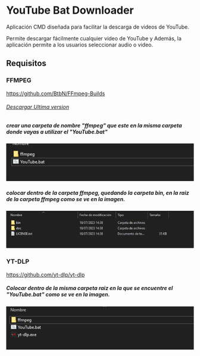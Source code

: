 # YouTube Bat Downloader

Aplicación CMD diseñada para facilitar la descarga de videos de YouTube. 

Permite descargar fácilmente cualquier video de YouTube y Además, la aplicación permite a los usuarios seleccionar audio o video.

## Requisitos

### FFMPEG

https://github.com/BtbN/FFmpeg-Builds

###### [Descargar Ultima version][UltimaVersionFMPEG]

##### crear una carpeta de nombre "ffmpeg" que este en la misma carpeta donde vayas a utilizar el "YouTube.bat"

![Crear carpeta ffmpeg](img/image-2.png)

##### colocar dentro de la carpeta ffmpeg, quedando la carpeta bin, en la raiz de la carpeta ffmpeg como se ve en la imagen.

![Descargar repositorio ffmpeg](img/image.png)

### YT-DLP

https://github.com/yt-dlp/yt-dlp

##### Colocar dentro de la misma carpeta raiz en la que se encuentre el "YouTube.bat" como se ve en la imagen.

![Descargar repositorio yt-dlp](img/image-1.png)

[UltimaVersionFMPEG]:https://github.com/BtbN/FFmpeg-Builds/releases/tag/latest
